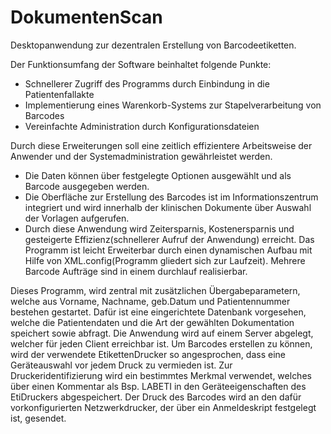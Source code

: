 # DokumentenScan
Desktopanwendung zur dezentralen Erstellung von Barcodeetiketten.

Der Funktionsumfang der Software beinhaltet folgende Punkte:
+	Schnellerer Zugriff des Programms durch Einbindung in die Patientenfallakte
+ Implementierung eines Warenkorb-Systems zur Stapelverarbeitung von Barcodes
+	Vereinfachte Administration durch Konfigurationsdateien

Durch diese Erweiterungen soll eine zeitlich effizientere Arbeitsweise der Anwender und der Systemadministration gewährleistet werden. 
+ Die Daten können über festgelegte Optionen ausgewählt und als Barcode ausgegeben werden.
+ Die Oberfläche zur Erstellung des Barcodes ist im Informationszentrum integriert und wird innerhalb der klinischen Dokumente 
über Auswahl der Vorlagen aufgerufen.
+ Durch diese Anwendung wird Zeitersparnis, Kostenersparnis und gesteigerte Effizienz(schnellerer Aufruf der Anwendung) erreicht. 
Das Programm ist leicht Erweiterbar durch einen dynamischen Aufbau mit Hilfe von XML.config(Programm gliedert sich zur Laufzeit). 
Mehrere Barcode Aufträge sind in einem durchlauf realisierbar.

Dieses Programm, wird zentral mit zusätzlichen Übergabeparametern, welche aus Vorname, Nachname, geb.Datum und Patientennummer bestehen gestartet. 
Dafür ist eine eingerichtete Datenbank vorgesehen, welche die Patientendaten und die Art der gewählten Dokumentation speichert sowie abfragt. 
Die Anwendung wird auf einem Server abgelegt, welcher für jeden Client erreichbar ist. 
Um Barcodes erstellen zu können, wird der verwendete EtikettenDrucker so angesprochen, dass eine Geräteauswahl vor jedem Druck zu vermieden ist. 
Zur Druckeridentifizierung wird ein bestimmtes Merkmal verwendet, welches über einen Kommentar als Bsp. LABETI in den Geräteeigenschaften des EtiDruckers abgespeichert. 
Der Druck des Barcodes wird an den dafür vorkonfigurierten Netzwerkdrucker, der über ein Anmeldeskript festgelegt ist, gesendet. 
